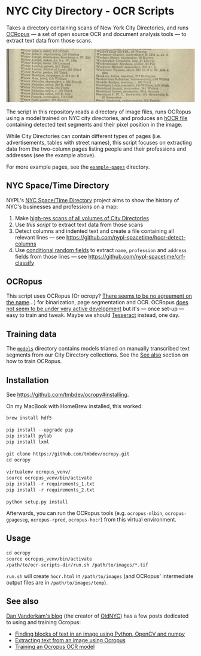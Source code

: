 # NYC City Directory - OCR Scripts

Takes a directory containing scans of New York City Directories, and runs [OCRopus](https://github.com/tmbdev/ocropy) — a set of open source OCR and document analysis tools — to extract text data from those scans.

![NYC city directory example page](example.jpg)

The script in this repository reads a directory of image files, runs OCRopus using a model trained on NYC city directories, and produces an [hOCR file](https://en.wikipedia.org/wiki/HOCR) containing detected text segments and their pixel position in the image.

While City Directories can contain different types of pages (i.e. advertisements, tables with street names), this script focuses on extracting data from the two-column pages listing people and their professions and addresses (see the example above).

For more example pages, see the [`example-pages`](example-pages) directory.

## NYC Space/Time Directory

NYPL's [NYC Space/Time Directory](http://spacetime.nypl.org/) project aims to show the history of NYC's businesses and  professions on a map:

1. Make [high-res scans of all volumes of City Directories](http://digitalcollections.nypl.org/collections/new-york-city-directories#/?tab=about)
2. Use *this script* to extract text data from those scans
3. Detect columns and indented text and create a file containing all relevant lines — see https://github.com/nypl-spacetime/hocr-detect-columns
4. Use [conditional random fields](https://en.wikipedia.org/wiki/Conditional_random_field) to extract `name`, `profession` and `address` fields from those lines — see https://github.com/nypl-spacetime/crf-classify

## OCRopus

This script uses OCRopus (Or ocropy? [There seems to be no agreement on the name](https://github.com/tmbdev/ocropy/issues/97)...) for binarization, page segmentation and OCR. OCRopus [does not seem to be under very active development](https://github.com/tmbdev/ocropy/commits/master) but it's — once set-up — easy to train and tweak. Maybe we should [Tesseract](https://github.com/tesseract-ocr/tesseract) instead, one day.

## Training data

The [`models`](models) directory contains models trianed on manually transcribed text segments from our City Directory collections. See the [See also](see-also) section on how to train OCRopus.

## Installation

See https://github.com/tmbdev/ocropy#installing.

On my MacBook with HomeBrew installed, this worked:

    brew install hdf5

    pip install --upgrade pip
    pip install pylab
    pip install lxml

    git clone https://github.com/tmbdev/ocropy.git
    cd ocropy

    virtualenv ocropus_venv/
    source ocropus_venv/bin/activate
    pip install -r requirements_1.txt
    pip install -r requirements_2.txt

    python setup.py install

Afterwards, you can run the OCRopus tools (e.g. `ocropus-nlbin`, `ocropus-gpageseg`, `ocropus-rpred`, `ocropus-hocr`) from this virtual environment.

## Usage

    cd ocropy
    source ocropus_venv/bin/activate
    /path/to/ocr-scripts-dir/run.sh /path/to/images/*.tif

`run.sh` will create `hocr.html` in `/path/to/images` (and OCRopus' intermediate output files are in `/path/to/images/temp`).

## See also

[Dan Vanderkam's blog](http://www.danvk.org/blog.html) (the creator of [OldNYC](https://www.oldnyc.org/)) has a few posts dedicated to using and training Ocropus:

- [Finding blocks of text in an image using Python, OpenCV and numpy](http://www.danvk.org/2015/01/07/finding-blocks-of-text-in-an-image-using-python-opencv-and-numpy.html)
- [Extracting text from an image using Ocropus](http://www.danvk.org/2015/01/09/extracting-text-from-an-image-using-ocropus.html)
- [Training an Ocropus OCR model](http://www.danvk.org/2015/01/11/training-an-ocropus-ocr-model.html)

